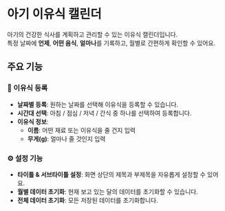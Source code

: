# 아기 이유식 캘린더

아기의 건강한 식사를 계획하고 관리할 수 있는 이유식 캘린더입니다.  
특정 날짜에 **언제**, **어떤 음식**, **얼마나**를 기록하고, 월별로 간편하게 확인할 수 있어요.

## 주요 기능

### 📅 이유식 등록
- **날짜별 등록**: 원하는 날짜를 선택해 이유식을 등록할 수 있습니다.
- **시간대 선택**: 아침 / 점심 / 저녁 / 간식 중 하나를 선택하여 등록합니다.
- **이유식 정보**:
  - **이름**: 어떤 재료 또는 이유식을 줄 건지 입력
  - **무게(g)**: 얼마나 줄 것인지 입력

### ⚙️ 설정 기능
- **타이틀 & 서브타이틀 설정**: 화면 상단의 제목과 부제목을 자유롭게 설정할 수 있어요.
- **월별 데이터 초기화**: 현재 보고 있는 달의 데이터를 초기화할 수 있습니다.
- **전체 데이터 초기화**: 모든 저장된 데이터를 초기화합니다.
